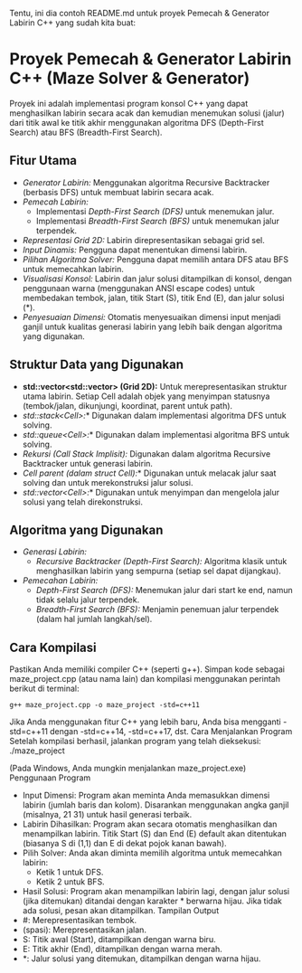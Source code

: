 Tentu, ini dia contoh README.md untuk proyek Pemecah & Generator Labirin C++ yang sudah kita buat:
# Proyek Pemecah & Generator Labirin C++ (Maze Solver & Generator)

Proyek ini adalah implementasi program konsol C++ yang dapat menghasilkan labirin secara acak dan kemudian menemukan solusi (jalur) dari titik awal ke titik akhir menggunakan algoritma DFS (Depth-First Search) atau BFS (Breadth-First Search).

## Fitur Utama

* *Generator Labirin:* Menggunakan algoritma Recursive Backtracker (berbasis DFS) untuk membuat labirin secara acak.
* *Pemecah Labirin:*
    * Implementasi *Depth-First Search (DFS)* untuk menemukan jalur.
    * Implementasi *Breadth-First Search (BFS)* untuk menemukan jalur terpendek.
* *Representasi Grid 2D:* Labirin direpresentasikan sebagai grid sel.
* *Input Dinamis:* Pengguna dapat menentukan dimensi labirin.
* *Pilihan Algoritma Solver:* Pengguna dapat memilih antara DFS atau BFS untuk memecahkan labirin.
* *Visualisasi Konsol:* Labirin dan jalur solusi ditampilkan di konsol, dengan penggunaan warna (menggunakan ANSI escape codes) untuk membedakan tembok, jalan, titik Start (S), titik End (E), dan jalur solusi (\*).
* *Penyesuaian Dimensi:* Otomatis menyesuaikan dimensi input menjadi ganjil untuk kualitas generasi labirin yang lebih baik dengan algoritma yang digunakan.

## Struktur Data yang Digunakan

* **std::vector<std::vector<Cell>> (Grid 2D):** Untuk merepresentasikan struktur utama labirin. Setiap Cell adalah objek yang menyimpan statusnya (tembok/jalan, dikunjungi, koordinat, parent untuk path).
* **std::stack<Cell*>:** Digunakan dalam implementasi algoritma DFS untuk solving.
* **std::queue<Cell*>:** Digunakan dalam implementasi algoritma BFS untuk solving.
* *Rekursi (Call Stack Implisit):* Digunakan dalam algoritma Recursive Backtracker untuk generasi labirin.
* **Cell* parent (dalam struct Cell):** Digunakan untuk melacak jalur saat solving dan untuk merekonstruksi jalur solusi.
* **std::vector<Cell*>:** Digunakan untuk menyimpan dan mengelola jalur solusi yang telah direkonstruksi.

## Algoritma yang Digunakan

* *Generasi Labirin:*
    * *Recursive Backtracker (Depth-First Search):* Algoritma klasik untuk menghasilkan labirin yang sempurna (setiap sel dapat dijangkau).
* *Pemecahan Labirin:*
    * *Depth-First Search (DFS):* Menemukan jalur dari start ke end, namun tidak selalu jalur terpendek.
    * *Breadth-First Search (BFS):* Menjamin penemuan jalur terpendek (dalam hal jumlah langkah/sel).

## Cara Kompilasi

Pastikan Anda memiliki compiler C++ (seperti g++). Simpan kode sebagai maze_project.cpp (atau nama lain) dan kompilasi menggunakan perintah berikut di terminal:

```
g++ maze_project.cpp -o maze_project -std=c++11
```

Jika Anda menggunakan fitur C++ yang lebih baru, Anda bisa mengganti -std=c++11 dengan -std=c++14, -std=c++17, dst.
Cara Menjalankan Program
Setelah kompilasi berhasil, jalankan program yang telah dieksekusi:
./maze_project

(Pada Windows, Anda mungkin menjalankan maze_project.exe)
Penggunaan Program
 * Input Dimensi: Program akan meminta Anda memasukkan dimensi labirin (jumlah baris dan kolom). Disarankan menggunakan angka ganjil (misalnya, 21 31) untuk hasil generasi terbaik.
 * Labirin Dihasilkan: Program akan secara otomatis menghasilkan dan menampilkan labirin. Titik Start (S) dan End (E) default akan ditentukan (biasanya S di (1,1) dan E di dekat pojok kanan bawah).
 * Pilih Solver: Anda akan diminta memilih algoritma untuk memecahkan labirin:
   * Ketik 1 untuk DFS.
   * Ketik 2 untuk BFS.
 * Hasil Solusi: Program akan menampilkan labirin lagi, dengan jalur solusi (jika ditemukan) ditandai dengan karakter * berwarna hijau. Jika tidak ada solusi, pesan akan ditampilkan.
Tampilan Output
 * #: Merepresentasikan tembok.
 * (spasi): Merepresentasikan jalan.
 * S: Titik awal (Start), ditampilkan dengan warna biru.
 * E: Titik akhir (End), ditampilkan dengan warna merah.
 * *: Jalur solusi yang ditemukan, ditampilkan dengan warna hijau.

